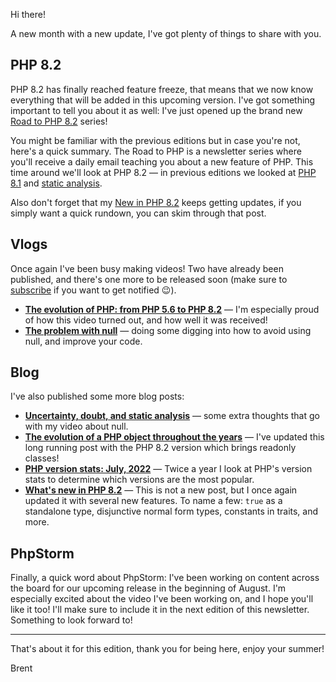 Hi there!

A new month with a new update, I've got plenty of things to share with you.

## PHP 8.2

PHP 8.2 has finally reached feature freeze, that means that we now know everything that will be added in this upcoming version. I've got something important to tell you about it as well: I've just opened up the brand new [Road to PHP 8.2](https://road-to-php.com/) series! 

You might be familiar with the previous editions but in case you're not, here's a quick summary. The Road to PHP is a newsletter series where you'll receive a daily email teaching you about a new feature of PHP. This time around we'll look at PHP 8.2 — in previous editions we looked at [PHP 8.1](https://road-to-php.com/php-81) and [static analysis](https://road-to-php.com/static).

Also don't forget that my [New in PHP 8.2](https://stitcher.io/blog/new-in-php-82) keeps getting updates, if you simply want a quick rundown, you can skim through that post.

## Vlogs

Once again I've been busy making videos! Two have already been published, and there's one more to be released soon (make sure to [subscribe](https://www.youtube.com/user/BrenDtRoose) if you want to get notified 😉). 

- **[The evolution of PHP: from PHP 5.6 to PHP 8.2](https://www.youtube.com/watch?v=x9bSUo6TGgY)** — I'm especially proud of how this video turned out, and how well it was received!
- **[The problem with null](https://www.youtube.com/watch?v=e0tstsbD4Ro)** — doing some digging into how to avoid using null, and improve your code.

## Blog

I've also published some more blog posts:

- **[Uncertainty, doubt, and static analysis](https://stitcher.io/blog/uncertainty-doubt-and-static-analysis)** — some extra thoughts that go with my video about null.
- **[The evolution of a PHP object throughout the years](https://stitcher.io/blog/evolution-of-a-php-object)** — I've updated this long running post with the PHP 8.2 version which brings readonly classes!
- **[PHP version stats: July, 2022](https://stitcher.io/blog/php-version-stats-july-2022)** — Twice a year I look at PHP's version stats to determine which versions are the most popular. 
- **[What's new in PHP 8.2](https://stitcher.io/blog/new-in-php-82)** — This is not a new post, but I once again updated it with several new features. To name a few: `true` as a standalone type, disjunctive normal form types, constants in traits, and more.

## PhpStorm

Finally, a quick word about PhpStorm: I've been working on content across the board for our upcoming release in the beginning of August. I'm especially excited about the video I've been working on, and I hope you'll like it too! I'll make sure to include it in the next edition of this newsletter. Something to look forward to!

---

That's about it for this edition, thank you for being here, enjoy your summer!

Brent
